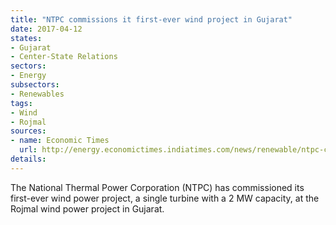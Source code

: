 ```yaml
---
title: "NTPC commissions it first-ever wind project in Gujarat"
date: 2017-04-12
states:
- Gujarat
- Center-State Relations
sectors:
- Energy
subsectors:
- Renewables
tags:
- Wind
- Rojmal
sources:
- name: Economic Times
  url: http://energy.economictimes.indiatimes.com/news/renewable/ntpc-commissions-first-wind-capacity-of-2-mw/58007929
details:
---
```


The National Thermal Power Corporation (NTPC) has commissioned its first-ever wind power project, a single turbine with a 2 MW capacity, at the Rojmal wind power project in Gujarat.
